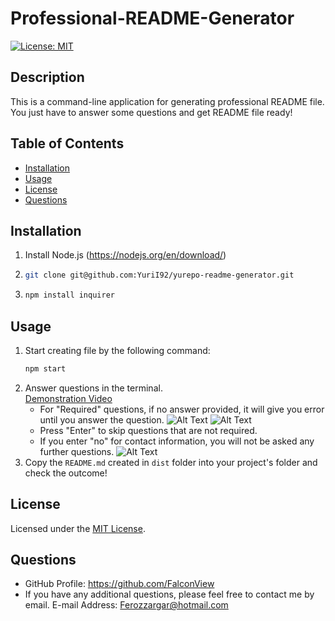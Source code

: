 # Professional-README-Generator

[![License: MIT](https://img.shields.io/badge/License-MIT-yellow.svg)](https://opensource.org/licenses/MIT)

## Description

This is a command-line application for generating professional README file. You just have to answer some questions and get README file ready!

## Table of Contents

- [Installation](#installation)
- [Usage](#usage)
- [License](#license)
- [Questions](#questions)

## Installation

1. Install Node.js (https://nodejs.org/en/download/)
2. ```bash
   git clone git@github.com:YuriI92/yurepo-readme-generator.git
   ```
3. ```bash
   npm install inquirer
   ```

## Usage

1. Start creating file by the following command:
   ```bash
   npm start
   ```
2. Answer questions in the terminal.</br>
   [Demonstration Video](https://drive.google.com/file/d/1EPepTBmyK6YVwuhGv-R1sx1m1C7BZb-N/view?usp=sharing)
   - For "Required" questions, if no answer provided, it will give you error until you answer the question.
     ![Alt Text](./assets/images/error_required-question.jpg)
     ![Alt Text](./assets/images/error_required-license.jpg)
   - Press "Enter" to skip questions that are not required.
   - If you enter "no" for contact information, you will not be asked any further questions.
     ![Alt Text](./assets/images/contact-info-no.jpg)
3. Copy the `README.md` created in `dist` folder into your project's folder and check the outcome!

## License

Licensed under the [MIT License](https://opensource.org/licenses/MIT).

## Questions

- GitHub Profile: https://github.com/FalconView
- If you have any additional questions, please feel free to contact me by email.
  E-mail Address: <Ferozzargar@hotmail.com>
